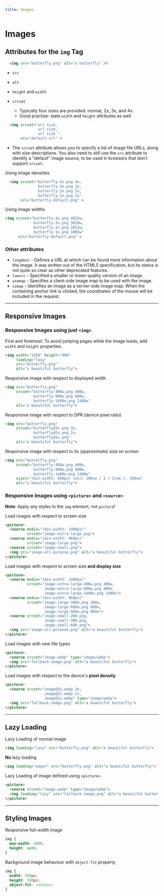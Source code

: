 ```yaml
---
title: Images
---
```


# Images

<section>

## Attributes for the `img` Tag

```html
  <img src="butterfly.png" alt="a butterfly" />
```

* `src`

* `alt`

* `height` and `width`

* `srcset`
    * Typically four sizes are provided: normal, 2x, 3x, and 4x.
    * Good practise: state `width` and `height` attributes as well

```html
  <img srcset="url size,
               url size,
               url size "
       src="default-url" >
```

  * The `srcset` attribute allows you to specify a list of image file URLs, along with size descriptions. You also need to still use the `src` attribute to identify a "default" image source, to be used in browsers that don’t support `srcset`.

Using image densities
```html
  <img srcset="butterfly-4x.png 4x,
               butterfly-3x.png 3x,
               butterfly-2x.png 2x,
               butterfly-1x.png 1x"
       src="butterfly-default.png" >
```

Using image widths
```html
<img srcset="butterfly-4x.png 4025w,
             butterfly-3x.png 3019w,
             butterfly-2x.png 2013w,
             butterfly-1x.png 1006w"
      src="butterfly-default.png" >
```

### Other attributes
* `longdesc` - Defines a URL at which can be found more information about the image. It was written out of the HTML5 specification, but its status is not quite so clear as other deprecated features.
* `lowsrc` - Specified a smaller or lower-quality version of an image.
* `usemap` - Specifies a client-side image map to be used with the image.
* `ismap` - Identifies an image as a server-side image map. When the containing anchor link is clicked, the coordinates of the mouse will be included in the request.

</section>

---

<section>

## Responsive Images

### Responsive Images using just `<img>`

First and foremost: To avoid jumping pages while the image loads, add `width` and `height` properties.
```html
<img width="1200" height="900"
     loading="lazy"
     src="butterfly.png"
     alt="a beautiful butterfly">
```

Responsive image with respect to displayed width
```html
<img src="butterfly.png"
     srcset="butterfly-400w.png 400w,
             butterfly-800w.png 800w,
             butterfly-1400w.png 1400w"
     alt="a beautiful butterfly">
```

Responsive image with respect to DPR (device pixel ratio)
```html
<img src="butterfly.png"
     srcset="butterfly@3x.png 3x,
             butterfly@2x.png 2x,
             butterfly@1x.png"
     alt="a beautiful butterfly">
```

Responsive image with respect to its (approximate) size on screen
```html
<img src="butterfly.png"
     srcset="butterfly-400w.png 400w,
             butterfly-800w.png 800w,
             butterfly-1400w.png 1400w"
     sizes="(min-width: 960px) calc( 100vw / 2 + 2rem ), 100vw"
     alt="a beautiful butterfly">
```


### Responsive Images using `<picture>` and `<source>`

**Note**: Apply any styles to the `img` element, not `picture`!

Load images with respect to screen size
```html
<picture>
  <source media="(min-width: 1400px)"
          srcset="image-extra-large.png">
  <source media="(min-width: 960px)"
          srcset="image-large.png">
  <source srcset="image-small.png">
  <img src="image-all-purpose.png" alt="a beautiful butterfly">
</picture>
```

Load images with respect to screen size **and display size**
```html
<picture>
  <source media="(min-width: 1400px)"
          srcset="image-extra-large-400w.png 400w,
                  image-extra-large-800w.png 800w,
                  image-extra-large-1400w.png 1400w">
  <source media="(min-width: 960px)"
          srcset="image-large-300w.png 300w,
                  image-large-600w.png 600w,
                  image-large-960w.png 960w">
  <source srcset="image-small-200.png,
                  image-small-400.png,
                  image-small-600.png">
  <img src="image-all-purpose.png" alt="a beautiful butterfly">
</picture>
```

Load images with new file types
```html
<picture>
  <source srcset="image.webp" type="image/webp">
  <img src="fallback-image.png" alt="a beautiful butterfly">
</picture>
```

Load images with respect to the device's **pixel density**
```html
<picture>
  <source srcset="image@3x.webp 3x,
                  image@2x.webp 2x,
                  image@1x.webp" type="image/webp">
  <img src="fallback-image.png" alt="a beautiful butterfly">
</picture>
```

</section>

---

<section>

## Lazy Loading

Lazy Loading of normal image
```html
<img loading="lazy" src="butterfly.png" alt="a beautiful butterfly">
```

**No** lazy loading
```html
<img loading="eager" src="butterfly.png" alt="a beautiful butterfly">
```


Lazy Loading of image defined using `<picture>`
```html
<picture>
  <source srcset="image.webp" type="image/webp">
  <img loading="lazy" src="fallback-image.png" alt="a beautiful butterfly">
</picture>
```

<section>

---

<section>

## Styling Images

Responsive full-width image
```css
img {
  max-width: 100%;
  height: auto;
}
```

Background image behaviour with `object-fit` property
```css
img {
  width: 500px;
  height: 500px;
  object-fit: contain;
}
```

</section>
